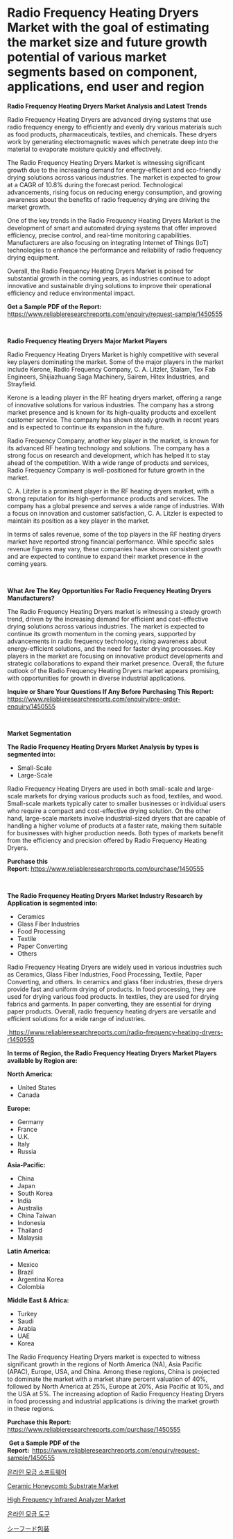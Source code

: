 <p><h1>Radio Frequency Heating Dryers Market with the goal of estimating the market size and future growth potential of various market segments based on component, applications, end user and region</h1></p><p><strong>Radio Frequency Heating Dryers Market Analysis and Latest Trends</strong></p>
<p><p>Radio Frequency Heating Dryers are advanced drying systems that use radio frequency energy to efficiently and evenly dry various materials such as food products, pharmaceuticals, textiles, and chemicals. These dryers work by generating electromagnetic waves which penetrate deep into the material to evaporate moisture quickly and effectively.</p><p>The Radio Frequency Heating Dryers Market is witnessing significant growth due to the increasing demand for energy-efficient and eco-friendly drying solutions across various industries. The market is expected to grow at a CAGR of 10.8% during the forecast period. Technological advancements, rising focus on reducing energy consumption, and growing awareness about the benefits of radio frequency drying are driving the market growth.</p><p>One of the key trends in the Radio Frequency Heating Dryers Market is the development of smart and automated drying systems that offer improved efficiency, precise control, and real-time monitoring capabilities. Manufacturers are also focusing on integrating Internet of Things (IoT) technologies to enhance the performance and reliability of radio frequency drying equipment.</p><p>Overall, the Radio Frequency Heating Dryers Market is poised for substantial growth in the coming years, as industries continue to adopt innovative and sustainable drying solutions to improve their operational efficiency and reduce environmental impact.</p></p>
<p><strong>Get a Sample PDF of the Report:&nbsp;</strong> <a href="https://www.reliableresearchreports.com/enquiry/request-sample/1450555">https://www.reliableresearchreports.com/enquiry/request-sample/1450555</a></p>
<p>&nbsp;</p>
<p><strong>Radio Frequency Heating Dryers Major Market Players</strong></p>
<p><p>Radio Frequency Heating Dryers Market is highly competitive with several key players dominating the market. Some of the major players in the market include Kerone, Radio Frequency Company, C. A. Litzler, Stalam, Tex Fab Engineers, Shijiazhuang Saga Machinery, Sairem, Hitex Industries, and Strayfield.</p><p>Kerone is a leading player in the RF heating dryers market, offering a range of innovative solutions for various industries. The company has a strong market presence and is known for its high-quality products and excellent customer service. The company has shown steady growth in recent years and is expected to continue its expansion in the future.</p><p>Radio Frequency Company, another key player in the market, is known for its advanced RF heating technology and solutions. The company has a strong focus on research and development, which has helped it to stay ahead of the competition. With a wide range of products and services, Radio Frequency Company is well-positioned for future growth in the market.</p><p>C. A. Litzler is a prominent player in the RF heating dryers market, with a strong reputation for its high-performance products and services. The company has a global presence and serves a wide range of industries. With a focus on innovation and customer satisfaction, C. A. Litzler is expected to maintain its position as a key player in the market.</p><p>In terms of sales revenue, some of the top players in the RF heating dryers market have reported strong financial performance. While specific sales revenue figures may vary, these companies have shown consistent growth and are expected to continue to expand their market presence in the coming years.</p></p>
<p>&nbsp;</p>
<p><strong>What Are The Key Opportunities For Radio Frequency Heating Dryers Manufacturers?</strong></p>
<p><p>The Radio Frequency Heating Dryers market is witnessing a steady growth trend, driven by the increasing demand for efficient and cost-effective drying solutions across various industries. The market is expected to continue its growth momentum in the coming years, supported by advancements in radio frequency technology, rising awareness about energy-efficient solutions, and the need for faster drying processes. Key players in the market are focusing on innovative product developments and strategic collaborations to expand their market presence. Overall, the future outlook of the Radio Frequency Heating Dryers market appears promising, with opportunities for growth in diverse industrial applications.</p></p>
<p><strong>Inquire or Share Your Questions If Any Before Purchasing This Report:</strong> <a href="https://www.reliableresearchreports.com/enquiry/pre-order-enquiry/1450555">https://www.reliableresearchreports.com/enquiry/pre-order-enquiry/1450555</a></p>
<p>&nbsp;</p>
<p><strong>Market Segmentation</strong></p>
<p><strong>The Radio Frequency Heating Dryers Market Analysis by types is segmented into:</strong></p>
<p><ul><li>Small-Scale</li><li>Large-Scale</li></ul></p>
<p><p>Radio Frequency Heating Dryers are used in both small-scale and large-scale markets for drying various products such as food, textiles, and wood. Small-scale markets typically cater to smaller businesses or individual users who require a compact and cost-effective drying solution. On the other hand, large-scale markets involve industrial-sized dryers that are capable of handling a higher volume of products at a faster rate, making them suitable for businesses with higher production needs. Both types of markets benefit from the efficiency and precision offered by Radio Frequency Heating Dryers.</p></p>
<p><strong>Purchase this Report:&nbsp;</strong><a href="https://www.reliableresearchreports.com/purchase/1450555">https://www.reliableresearchreports.com/purchase/1450555</a></p>
<p>&nbsp;</p>
<p><strong>The Radio Frequency Heating Dryers Market Industry Research by Application is segmented into:</strong></p>
<p><ul><li>Ceramics</li><li>Glass Fiber Industries</li><li>Food Processing</li><li>Textile</li><li>Paper Converting</li><li>Others</li></ul></p>
<p><p>Radio Frequency Heating Dryers are widely used in various industries such as Ceramics, Glass Fiber Industries, Food Processing, Textile, Paper Converting, and others. In ceramics and glass fiber industries, these dryers provide fast and uniform drying of products. In food processing, they are used for drying various food products. In textiles, they are used for drying fabrics and garments. In paper converting, they are essential for drying paper products. Overall, radio frequency heating dryers are versatile and efficient solutions for a wide range of industries.</p></p>
<p><a href="https://www.reliableresearchreports.com/radio-frequency-heating-dryers-r1450555">&nbsp;https://www.reliableresearchreports.com/radio-frequency-heating-dryers-r1450555</a></p>
<p><strong>In terms of Region, the Radio Frequency Heating Dryers Market Players available by Region are:</strong></p>
<p>
    <p> <strong> North America: </strong>
        <ul>
            <li>United States</li>
            <li>Canada</li>
        </ul>
        </p> 
    <p> <strong> Europe: </strong>
        <ul>
            <li>Germany</li>
            <li>France</li>
            <li>U.K.</li>
            <li>Italy</li>
            <li>Russia</li>
        </ul>
        </p> 
    <p> <strong> Asia-Pacific: </strong>
        <ul>
            <li>China</li>
            <li>Japan</li>
            <li>South Korea</li>
            <li>India</li>
            <li>Australia</li>
            <li>China Taiwan</li>
            <li>Indonesia</li>
            <li>Thailand</li>
            <li>Malaysia</li>
        </ul>
        </p> 
    <p> <strong> Latin America: </strong>
        <ul>
            <li>Mexico</li>
            <li>Brazil</li>
            <li>Argentina Korea</li>
            <li>Colombia</li>
        </ul>
        </p> 
    <p> <strong> Middle East & Africa: </strong>
        <ul>
            <li>Turkey</li>
            <li>Saudi</li>
            <li>Arabia</li>
            <li>UAE</li>
            <li>Korea</li>
        </ul>
    </p>
    </p>
<p><p>The Radio Frequency Heating Dryers market is expected to witness significant growth in the regions of North America (NA), Asia Pacific (APAC), Europe, USA, and China. Among these regions, China is projected to dominate the market with a market share percent valuation of 40%, followed by North America at 25%, Europe at 20%, Asia Pacific at 10%, and the USA at 5%. The increasing adoption of Radio Frequency Heating Dryers in food processing and industrial applications is driving the market growth in these regions.</p></p>
<p><strong>Purchase this Report: </strong><a href="https://www.reliableresearchreports.com/purchase/1450555">https://www.reliableresearchreports.com/purchase/1450555</a></p>
<p>&nbsp;<strong>Get a Sample PDF of the Report:&nbsp;&nbsp;</strong><a href="https://www.reliableresearchreports.com/enquiry/request-sample/1450555">https://www.reliableresearchreports.com/enquiry/request-sample/1450555</a></p>
<p><strong></strong></p>
<p><p><a href="https://github.com/WilburKihn5676/Market-Research-Report-List-1/blob/main/696049337504.md">온라인 모금 소프트웨어</a></p><p><a href="https://issuu.com/reportprime-2/docs/ceramic-honeycomb-substrate-market-size-2030.pptx">Ceramic Honeycomb Substrate Market</a></p><p><a href="https://github.com/jhcraigie/Market-Research-Report-List-3/blob/main/high-frequency-infrared-analyzer-market.md">High Frequency Infrared Analyzer Market</a></p><p><a href="https://github.com/wallacBahrtyinger567686/Market-Research-Report-List-1/blob/main/839504637505.md">온라인 모금 도구</a></p><p><a href="https://github.com/mathieurico66/Market-Research-Report-List-1/blob/main/908363339303.md">シーフード包装</a></p></p>